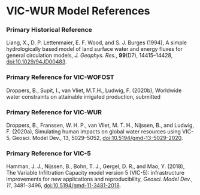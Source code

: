 # VIC-WUR Model References

### Primary Historical Reference

Liang, X., D. P. Lettenmaier, E. F. Wood, and S. J. Burges (1994), A simple hydrologically based model of land surface water and energy fluxes for general circulation models, _J. Geophys. Res._, **99**(D7), 14415–14428, [doi:10.1029/94JD00483](http://dx.doi.org/10.1029/94JD00483).

### Primary Reference for VIC-WOFOST

Droppers, B., Supit, I., van Vliet, M.T.H., Ludwig, F. (2020b), Worldwide water constraints on attainable irrigated production, submitted

### Primary Reference for VIC-WUR

Droppers, B., Franssen, W. H. P., van Vliet, M. T. H., Nijssen, B., and Ludwig, F. (2020a), Simulating human impacts on global water resources using VIC-5, Geosci. Model Dev., 13, 5029–5052, [doi:10.5194/gmd-13-5029-2020](https://doi.org/10.5194/gmd-13-5029-2020).

### Primary Reference for VIC-5

Hamman, J. J., Nijssen, B., Bohn, T. J., Gergel, D. R., and Mao, Y. (2018), The Variable Infiltration Capacity model version 5 (VIC-5): infrastructure improvements for new applications and reproducibility, _Geosci. Model Dev._, *11*, 3481-3496, [doi:10.5194/gmd-11-3481-2018](http://dx.doi.org/10.5194/gmd-11-3481-2018).
